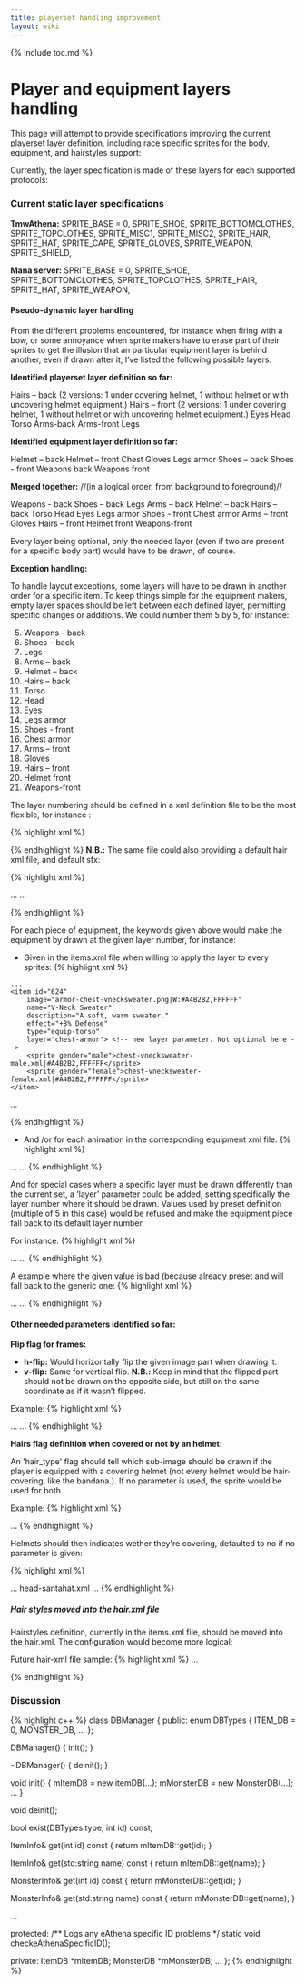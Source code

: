 ```yaml
---
title: playerset handling improvement
layout: wiki
---
```

{% include toc.md %}
# Player and equipment layers handling

This page will attempt to provide specifications improving the current playerset layer definition,
including race specific sprites for the body, equipment, and hairstyles support:

Currently, the layer specification is made of these layers for each supported protocols:

### Current static layer specifications

**TmwAthena:**
    SPRITE_BASE = 0,
    SPRITE_SHOE,
    SPRITE_BOTTOMCLOTHES,
    SPRITE_TOPCLOTHES,
    SPRITE_MISC1,
    SPRITE_MISC2,
    SPRITE_HAIR,
    SPRITE_HAT,
    SPRITE_CAPE,
    SPRITE_GLOVES,
    SPRITE_WEAPON,
    SPRITE_SHIELD,

**Mana server:**
    SPRITE_BASE = 0,
    SPRITE_SHOE,
    SPRITE_BOTTOMCLOTHES,
    SPRITE_TOPCLOTHES,
    SPRITE_HAIR,
    SPRITE_HAT,
    SPRITE_WEAPON,

#### Pseudo-dynamic layer handling

From the different problems encountered, for instance when firing with a bow, or some annoyance when sprite makers have to erase part of their sprites to get the illusion that an particular equipment layer is behind another, even if drawn after it, I’ve listed the following possible layers:

**Identified playerset layer definition so far:**

  Hairs – back (2 versions: 1 under covering helmet, 1 without helmet or with uncovering helmet equipment.)
  Hairs – front (2 versions: 1 under covering helmet, 1 without helmet or with uncovering helmet equipment.)
  Eyes
  Head
  Torso
  Arms-back
  Arms-front
  Legs

**Identified equipment layer definition so far:**

  Helmet – back
  Helmet – front
  Chest
  Gloves
  Legs armor
  Shoes – back
  Shoes - front
  Weapons back
  Weapons front

**Merged together:**
//(in a logical order, from background to foreground)//

  Weapons - back
  Shoes – back
  Legs
  Arms – back
  Helmet – back
  Hairs – back
  Torso
  Head
  Eyes
  Legs armor
  Shoes - front
  Chest armor
  Arms – front
  Gloves
  Hairs – front
  Helmet front
  Weapons-front

Every layer being optional, only the needed layer (even if two are present for a specific body part) would have to be drawn, of course.

**Exception handling:**

To handle layout exceptions, some layers will have to be drawn in another order for a specific item. To keep things simple for the equipment makers, empty layer spaces should be left between each defined layer, permitting specific changes or additions. We could number them 5 by 5, for instance:

  05. Weapons - back
  10. Shoes – back
  15. Legs
  20. Arms – back
  25. Helmet – back
  30. Hairs – back
  35. Torso
  40. Head
  45. Eyes
  50. Legs armor
  55. Shoes - front
  60. Chest armor
  65. Arms – front
  70. Gloves
  75. Hairs – front
  80. Helmet front
  85. Weapons-front

The layer numbering should be defined in a xml definition file to be the most flexible, for instance :

{% highlight xml %}
<?xml encoding=”UTF-8”?>
  <layers>
    <layer name="weapons-back" value="5" />
    <layer name="shoes-back" value="10" />
    <layer name="legs" value="15" />
    <layer name="arms-back" value="20" />
    <layer name="helmet-back" value="25" />
    <layer name="hairs-back" value="30" />
    <layer name="torso" value="35" />
    <layer name="head" value="40" />
    <layer name="eyes" value="45" />
    <layer name="legs-armor" value="50" />
    <layer name="shoes-front" value="55" />
    <layer name="chest-armor" value="60" />
    <layer name="arms-front" value="65" />
    <layer name="gloves" value="70" />
    <layer name="hairs-front" value="75" />
    <layer name="helmet-front" value="80" />
    <layer name="weapons-front" value="85" />
  </layers>

{% endhighlight %}
**N.B.:** The same file could also providing a default hair xml file, and default sfx:

{% highlight xml %}
<?xml encoding=”UTF-8”?>
  <layers>
    <layer name="weapons-back" value="5" />
    <layer name="shoes-back" value="10" />
    ...
  </layers>
  <hairs file="hairs.xml" /> <!-- Default hair file -->

  <sfx>
    <default name="unarmed"   file="fist-swish.ogg" />
    <default name="walking"   file="character-walking.ogg" />
    <default name="appearing" file="character-appearing.ogg" />
    <default name="leaving"   file="character-leaving.ogg" />
    <default name="levelup"   file="character-levelup.ogg" />
    <default name="skillup"   file="character-skillup.ogg" />
    ...
  </sfx>

  <races> <!-- Node describing available playable races -->
    <race name="Human" file="graphics/sprites/races/humans/humans.xml" />
  </races>

{% endhighlight %}

For each piece of equipment, the keywords given above would make the equipment by drawn at the given layer number, for instance:

 * Given in the items.xml file when willing to apply the layer to every sprites:
{% highlight xml %}
<?xml encoding=”UTF-8”?>
    ...
    <item id="624"
        image="armor-chest-vnecksweater.png|W:#A4B2B2,FFFFFF"
        name="V-Neck Sweater"
        description="A soft, warm sweater."
        effect="+8% Defense"
        type="equip-torso"
        layer="chest-armor"> <!-- new layer parameter. Not optional here -->
        <sprite gender="male">chest-vnecksweater-male.xml|#A4B2B2,FFFFFF</sprite>
        <sprite gender="female">chest-vnecksweater-female.xml|#A4B2B2,FFFFFF</sprite>
    </item>
…

{% endhighlight %}

 * And /or for each animation in the corresponding equipment xml file:
{% highlight xml %}
<?xml encoding=”UTF-8”?>
<sprite name="player" action="stand">
        <imageset name="base" src="graphics/sprites/chest-vnecksweater-male.png|W" width="64" height="64" />
        <action name="stand" imageset="base">
                <animation direction="down">
                  <!-- New layer parameter, here it is optional, since a default is given in items.xml for equipment-->
                  <!-- On the contrary would be required in player-base-male/female.xml files -->
                  <frame index="0" layer="torso" />
                </animation>
                <animation direction="left">
                  <frame index="18" />
                </animation>
                ...
        </action>
        ...
</sprite>
{% endhighlight %}

And for special cases where a specific layer must be drawn differently than the current set, a ‘layer’ parameter could be added, setting specifically the layer number where it should be drawn. Values used by preset definition (multiple of 5 in this case) would be refused and make the equipment piece fall back to its default layer number.

For instance:
{% highlight xml %}
<?xml encoding=”UTF-8”?>
<sprite name="player" action="stand">
        <imageset name="base" src="graphics/sprites/chest-vnecksweater-male.png|W" width="64" height="64" />
        <action name="stand" imageset="base">
                <animation direction="down">
                  <!-- new layer_id parameter: In this case, the sprite is drawn after the head layer. -->
                  <frame index="0" layer_id="41" />
                </animation>
                <animation direction="left">
                  <frame index="18" />
                </animation>
                ...
        </action>
        ...
</sprite>
{% endhighlight %}

A example where the given value is bad (because already preset and will fall back to the generic one:
{% highlight xml %}
<?xml encoding=”UTF-8”?>
<sprite name="player" action="stand">
        <imageset name="base" src="graphics/sprites/chest-vnecksweater-male.png|W" width="64" height="64" />
        <action name="stand" imageset="base">
                <animation direction="down">
                  <frame index="0" layer_id="45" /> <!-- bad layer_id parameter (already set for the eyes layer) -->
                </animation>
                <animation direction="left">
                  <frame index="18" />
                </animation>
                ...
        </action>
        ...
</sprite>
{% endhighlight %}

#### Other needed parameters identified so far:

**Flip flag for frames:**

 * **h-flip:** Would horizontally flip the given image part when drawing it.
 * **v-flip:** Same for vertical flip.
**N.B.:** Keep in mind that the flipped part should not be drawn on the opposite side, but still on the same coordinate as if it wasn’t flipped.

Example:
{% highlight xml %}
<?xml encoding=”UTF-8”?>
<sprite name="player" action="stand">
        <imageset name="base" src="graphics/sprites/chest-vnecksweater-male.png|W" width="64" height="64" />
        <action name="stand" imageset="base">
                <animation direction="down">
                  <frame index="0"/>
                </animation>
                <animation direction="left">
                  <frame index="18" h-flip/><!-- draw the image part flipped horizontally -->
                </animation>
                ...
        </action>
        ...
</sprite>
{% endhighlight %}

**Hairs flag definition when covered or not by an helmet:**

An 'hair_type' flag should tell which sub-image should be drawn if the player is equipped with
a covering helmet (not every helmet would be hair-covering, like the bandana.).
If no parameter is used, the sprite would be used for both.

Example:
{% highlight xml %}
<?xml version="1.0"?>
<sprite>
        <imageset name="base" src="graphics/sprites/hairstyle1.png|M" width="40" height="40" />
        <action name="stand" imageset="base">
                <animation direction="down">
                  <frame index="0" offsetX="0" offsetY ="-29" hair_type="covered"/>
                  <frame index="4" offsetX="0" offsetY ="-29" hair_type="uncovered"/>
                </animation>
                <animation direction="left">
                  <frame index="1" offsetX="0" offsetY ="-29" hair_type="covered"/>
                  <frame index="5" offsetX="0" offsetY ="-29"  hair_type="uncovered"/>
                </animation>
                <animation direction="up">
                  <frame index="2" offsetX="-1" offsetY ="-25" hair_type="covered"/>
                  <frame index="6" offsetX="-1" offsetY ="-25" hair_type="uncovered"/>
                </animation>
                <animation direction="right">
                  <frame index="3" offsetX="0" offsetY ="-29" hair_type="covered"/>
                  <frame index="7" offsetX="0" offsetY ="-29" hair_type="uncovered"/>
                </animation>
        </action>
        ...
</sprite>
{% endhighlight %}

Helmets should then indicates wether they're covering, defaulted to no if no parameter is given:

{% highlight xml %}
<?xml encoding="utf-8"?>
<items>
    ...
    <item id="511"
        image="armor-head-santahat.png"
        name="Santa Hat"
        description="Ask Santa about this hat."
        effect="+2% Defense"
        type="equip-head"
        hair_type="covered"> <!-- hair_type parameter -->
        <sprite>head-santahat.xml</sprite>
    </item>
    ...
</items>
{% endhighlight %}

##### Hair styles moved into the hair.xml file
Hairstyles definition, currently in the items.xml file, should be moved into
the hair.xml. The configuration would become more logical:

Future hair-xml file sample:
{% highlight xml %}
 <hairstyles>
  <hairstyle id="-1" name="Flat ponytail" sprite="hairstyles/hairstyle1.xml" />
  <hairstyle id="-2" name="Bowl cut" sprite="hairstyles/hairstyle2.xml" />
  ...
 </hairstyles>

 <colors>
  <color id="0" value="#8c4b41,da9041,ffffff" name="light brown"/>
  <color id="1" value="#06372b,489e25,fdedcc" name="green"/>
  <color id="2" value="#5f0b33,91191c,f9ad81" name="red"/>
  <color id="3" value="#602486,934cc3,fdc689" name="purple"/>
  <color id="4" value="#805e74,c6b09b,ffffff" name="gray"/>
  <color id="5" value="#8c6625,dab425,ffffff" name="yellow"/>
  <color id="6" value="#1d2d6d,1594a3,fdedcc" name="blue"/>
  <color id="7" value="#831f2d,be4f2d,f8cc8b" name="brown"/>
  <color id="8" value="#432482,584bbc,dae8e5" name="light blue"/>
  <color id="9" value="#460850,611967,e7b4ae" name="dark purple"/>
  <color id="10" value="#000000,202020,404040,dddddd" name="black"/>
 </colors>
{% endhighlight %}

### Discussion







{% highlight c++ %}
class DBManager
{
 public:
  enum DBTypes
  {
    ITEM_DB = 0,
    MONSTER_DB,
    ...
  };

  DBManager()
  { init(); }

  ~DBManager()
  { deinit(); }

  void init()
  {
    mItemDB = new itemDB(...);
    mMonsterDB =  new MonsterDB(...);
    ...
  }

  void deinit();

  bool exist(DBTypes type, int id) const;

  ItemInfo& get(int id) const
  { return mItemDB::get(id); }

  ItemInfo& get(std:string name) const
  { return mItemDB::get(name); }

  MonsterInfo& get(int id) const
  { return mMonsterDB::get(id); }

  MonsterInfo& get(std:string name) const
  { return mMonsterDB::get(name); }

  ...

 protected:
  /** Logs any eAthena specific ID problems */
  static void checkeAthenaSpecificID();

 private:
  ItemDB *mItemDB;
  MonsterDB *mMonsterDB;
  ...
};
{% endhighlight %}
